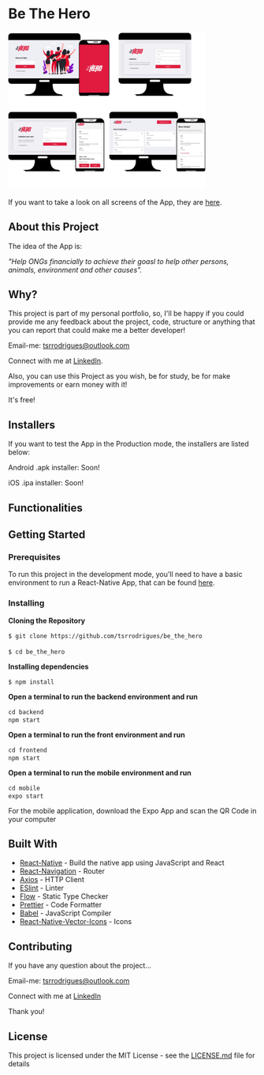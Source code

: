 # Be The Hero

<img src="images/completo.png" width="400vh" heigth="auto">

If you want to take a look on all screens of the App, they are [here](https://drive.google.com/drive/folders/1kjlLAEvMa-xjQm9L5rP8mhXsqcxCcu2i).

## About this Project

The idea of the App is:

_"Help ONGs financially to achieve their goasl to help other persons, animals, environment and other causes"._

## Why?

This project is part of my personal portfolio, so, I'll be happy if you could provide me any feedback about the project, code, structure or anything that you can report that could make me a better developer!

Email-me: tsrrodrigues@outlook.com

Connect with me at [LinkedIn](https://www.linkedin.com/in/tiago-samuel-rodrigues-1a86a3138/).

Also, you can use this Project as you wish, be for study, be for make improvements or earn money with it!

It's free!

## Installers

If you want to test the App in the Production mode, the installers are listed below:

Android .apk installer: Soon!

iOS .ipa installer: Soon!

## Functionalities



## Getting Started

### Prerequisites

To run this project in the development mode, you'll need to have a basic environment to run a React-Native App, that can be found [here](https://facebook.github.io/react-native/docs/getting-started).

### Installing

**Cloning the Repository**

```
$ git clone https://github.com/tsrrodrigues/be_the_hero

$ cd be_the_hero
```

**Installing dependencies**

```
$ npm install
```

**Open a terminal to run the backend environment and run**
```
cd backend
npm start
```

**Open a terminal to run the front environment and run**
```
cd frontend
npm start
```

**Open a terminal to run the mobile environment and run**
```
cd mobile
expo start
```
For the mobile application, download the Expo App and scan the QR Code in your computer

## Built With

- [React-Native](https://facebook.github.io/react-native/) - Build the native app using JavaScript and React
- [React-Navigation](https://reactnavigation.org/docs/en/getting-started.html) - Router
- [Axios](https://github.com/axios/axios) - HTTP Client
- [ESlint](https://eslint.org/) - Linter
- [Flow](https://redux-saga.js.org/) - Static Type Checker
- [Prettier](https://prettier.io/) - Code Formatter
- [Babel](https://babeljs.io/) - JavaScript Compiler
- [React-Native-Vector-Icons](https://github.com/oblador/react-native-vector-icons) - Icons

## Contributing

If you have any question about the project...

Email-me: tsrrodrigues@outlook.com

Connect with me at [LinkedIn](https://www.linkedin.com/in/tiago-samuel-rodrigues-1a86a3138/)

Thank you!

## License

This project is licensed under the MIT License - see the [LICENSE.md](https://github.com/steniowagner/mindCast/blob/master/LICENSE) file for details
